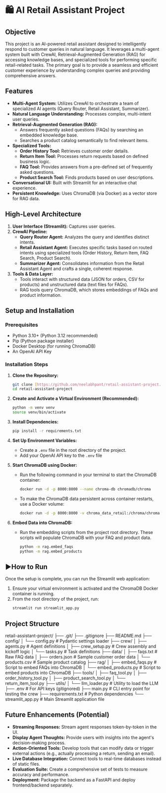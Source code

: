 # 🛍️ AI Retail Assistant Project

## Objective

This project is an AI-powered retail assistant designed to intelligently respond to customer queries in natural language. It leverages a multi-agent system built with CrewAI, Retrieval-Augmented Generation (RAG) for accessing knowledge bases, and specialized tools for performing specific retail-related tasks. The primary goal is to provide a seamless and efficient customer experience by understanding complex queries and providing comprehensive answers.

## Features

* **Multi-Agent System:** Utilizes CrewAI to orchestrate a team of specialized AI agents (Query Router, Retail Assistant, Summarizer).
* **Natural Language Understanding:** Processes complex, multi-intent user queries.
* **Retrieval-Augmented Generation (RAG):**
    * Answers frequently asked questions (FAQs) by searching an embedded knowledge base.
    * Searches a product catalog semantically to find relevant items.
* **Specialized Tools:**
    * **Order History Tool:** Retrieves customer order details.
    * **Return Item Tool:** Processes return requests based on defined business logic.
    * **FAQ Tool:** Provides answers from a pre-defined set of frequently asked questions.
    * **Product Search Tool:** Finds products based on user descriptions.
* **Conversational UI:** Built with Streamlit for an interactive chat experience.
* **Persistent Knowledge:** Uses ChromaDB (via Docker) as a vector store for RAG data.


## High-Level Architecture

1.  **User Interface (Streamlit):** Captures user queries.
2.  **CrewAI Pipeline:**
    * **Query Router Agent:** Analyzes the query and identifies distinct intents.
    * **Retail Assistant Agent:** Executes specific tasks based on routed intents using specialized tools (Order History, Return Item, FAQ Search, Product Search).
    * **Summarizer Agent:** Consolidates information from the Retail Assistant Agent and crafts a single, coherent response.
3.  **Tools & Data Layer:**
    * Tools interact with structured data (JSON for orders, CSV for products) and unstructured data (text files for FAQs).
    * RAG tools query ChromaDB, which stores embeddings of FAQs and product information.

## Setup and Installation

### Prerequisites

* Python 3.10+ (Python 3.12 recommended)
* Pip (Python package installer)
* Docker Desktop (for running ChromaDB)
* An OpenAI API Key

### Installation Steps

1.  **Clone the Repository:**
    ```bash
    git clone [https://github.com/neelabhpant/retail-assistant-project.git](https://github.com/neelabhpant/retail-assistant-project.git)
    cd retail-assistant-project
    ```

2.  **Create and Activate a Virtual Environment (Recommended):**
    ```bash
    python -m venv venv
    source venv/bin/activate
    ```

3.  **Install Dependencies:**
    ```bash
    pip install -r requirements.txt
    ```

4.  **Set Up Environment Variables:**
    * Create a `.env` file in the root directory of the project.
    * Add your OpenAI API key to the `.env` file

5.  **Start ChromaDB using Docker:**
    * Run the following command in your terminal to start the ChromaDB container:
        ```bash
        docker run -d -p 8000:8000 --name chroma-db chromadb/chroma
        ```
    * To make the ChromaDB data persistent across container restarts, use a Docker volume:
        ```bash
        docker run -d -p 8000:8000 -v chroma_data_retail:/chroma/chroma --name chroma-db-persistent chromadb/chroma
        ```

6.  **Embed Data into ChromaDB:**
    * Run the embedding scripts from the project root directory. These scripts will populate ChromaDB with your FAQ and product data.
        ```bash
        python -m rag.embed_faqs
        python -m rag.embed_products
        ```

## ▶How to Run

Once the setup is complete, you can run the Streamlit web application:

1.  Ensure your virtual environment is activated and the ChromaDB Docker container is running.
2.  From the root directory of the project, run:
    ```bash
    streamlit run streamlit_app.py
    ```

## Project Structure


retail-assistant-project/
├── .git/
├── .gitignore
├── README.md
├── config/
│   └── config.py           # Pydantic settings loader
├── crew/
│   ├── agents.py           # Agent definitions
│   ├── crew_setup.py       # Crew assembly and kickoff logic
│   └── tasks.py            # Task definitions
├── data/
│   ├── faqs.txt            # Raw FAQ data
│   ├── orders.json         # Sample customer order data
│   └── products.csv        # Sample product catalog
├── rag/
│   ├── embed_faqs.py       # Script to embed FAQs into ChromaDB
│   └── embed_products.py   # Script to embed products into ChromaDB
├── tools/
│   ├── faq_tool.py
│   ├── order_history_tool.py
│   ├── product_search_tool.py
│   └── return_item_tool.py
├── utils/
│   └── llm_loader.py       # Utility to load the LLM
├── .env                    # For API keys (gitignored)
├── main.py                 # CLI entry point for testing the crew
├── requirements.txt        # Python dependencies
└── streamlit_app.py        # Main Streamlit application file


## Future Enhancements (Potential)

* **Streaming Responses:** Stream agent responses token-by-token in the UI.
* **Display Agent Thoughts:** Provide users with insights into the agent's decision-making process.
* **Action-Oriented Tools:** Develop tools that can modify data or trigger external actions (e.g., actually processing a return, sending an email).
* **Live Database Integration:** Connect tools to real-time databases instead of static files.
* **Evaluation Suite:** Create a comprehensive set of tests to measure accuracy and performance.
* **Deployment:** Package the backend as a FastAPI and deploy frontend/backend separately.
